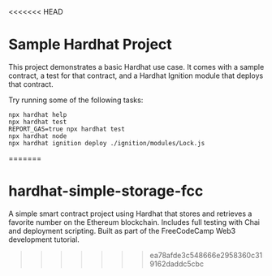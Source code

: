 <<<<<<< HEAD
# Sample Hardhat Project

This project demonstrates a basic Hardhat use case. It comes with a sample contract, a test for that contract, and a Hardhat Ignition module that deploys that contract.

Try running some of the following tasks:

```shell
npx hardhat help
npx hardhat test
REPORT_GAS=true npx hardhat test
npx hardhat node
npx hardhat ignition deploy ./ignition/modules/Lock.js
```
=======
# hardhat-simple-storage-fcc
A simple smart contract project using Hardhat that stores and retrieves a favorite number on the Ethereum blockchain. Includes full testing with Chai and deployment scripting. Built as part of the FreeCodeCamp Web3 development tutorial.
>>>>>>> ea78afde3c548666e2958360c319162daddc5cbc
